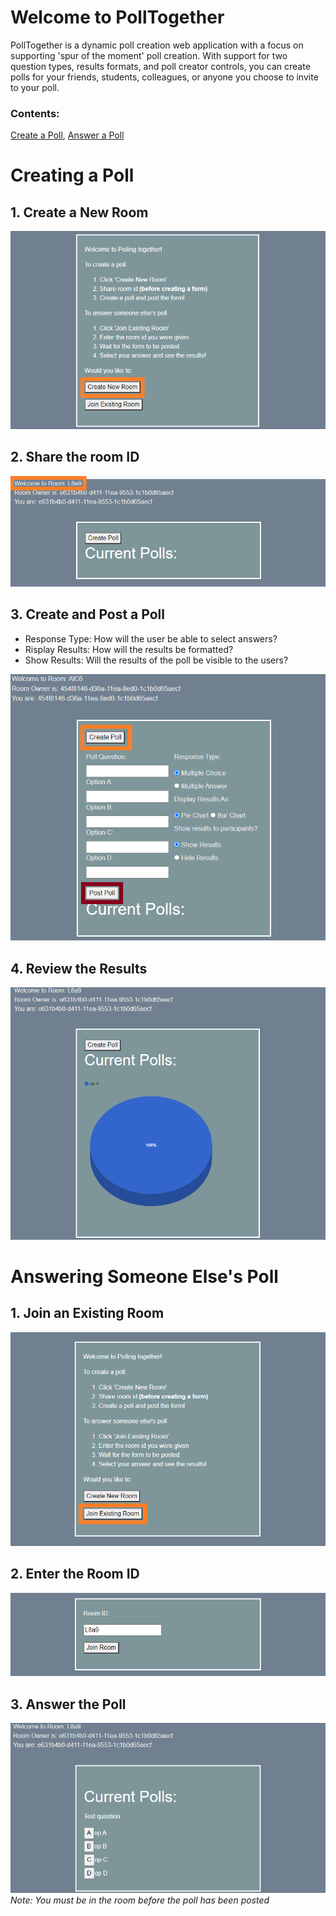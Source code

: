 # Welcome to PollTogether

PollTogether is a dynamic poll creation web application with a focus on supporting 'spur of the moment' poll creation. With support for two question types, results formats, and poll creator controls, you can create polls for your friends, students, colleagues, or anyone you choose to invite to your poll.

### Contents: 
<a href="#CreatePoll">Create a Poll</a>, <a href="#AnswerPoll">Answer a Poll</a>

# <div id="CreatePoll">Creating a Poll</div>

## 1. Create a New Room

<img src=./assets/createRoom.png>

## 2. Share the room ID

<img src=./assets/roomID.png>

## 3. Create and Post a Poll
- Response Type: How will the user be able to select answers?
- Risplay Results: How will the results be formatted?
- Show Results: Will the results of the poll be visible to the users?

<img src=./assets/createPoll.png>

## 4. Review the Results

<img src=./assets/results.png>



# <div id="AnswerPoll">Answering Someone Else's Poll</div>

## 1. Join an Existing Room

<img src=./assets/joinRoom.png>

## 2. Enter the Room ID

<img src=./assets/enterID.png>

## 3. Answer the Poll
<img src=./assets/answerPoll.png>
<i>Note: You must be in the room before the poll has been posted</i>
